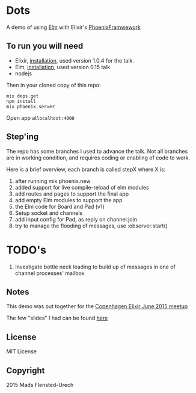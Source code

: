 # Dots

A demo of using [Elm](http://elm-lang.org) with Elixir's [PhoenixFramwework](http://phoenixframework.org)

## To run you will need
* Elixir, [installation](http://elixir-lang.org/install.html), used version 1.0.4 for the talk.
* Elm, [installation](http://elm-lang.org/install), used version 0.15 talk
* nodejs

Then in your cloned copy of this repo:
```
mix deps.get
npm install
mix phoenix.server
```
Open app at`localhost:4000`

## Step'ing

The repo has some branches I used to advance the talk.
Not all branches are in working condition, and requires coding or enabling of code to work.

Here is a brief overview, each branch is called stepX where X is:

1. after running mix phoenix.new
2. added support for live compile-reload of elm modules
3. add routes and pages to support the final app
4. add empty Elm modules to support the app
5. the Elm code for Board and Pad (v1)
6. Setup socket and channels
7. add input config for Pad, as reply on channel.join
8. try to manage the flooding of messages, use :observer.start()

# TODO's

1. Investigate bottle neck leading to build up of messages in one of channel processes' mailbox

## Notes
This demo was put together for the [Copenhagen Elixir June 2015 meetup](http://github.com/cphex/cphex/issues/20)

The few "slides" I had can be found [here](https://github.com/madsflensted/presentations/tree/master/cphex_phoenix_and_elm)

## License
MIT License

## Copyright
2015 Mads Flensted-Urech

